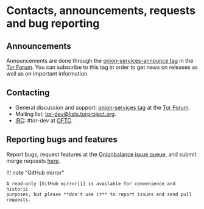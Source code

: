 # Contacts, announcements, requests and bug reporting

## Announcements

Announcements are done through the [onion-services-announce tag][] in the [Tor
Forum][]. You can subscribe to this tag in order to get news on releases
as well as on important information.

[onion-services-announce tag]: https://forum.torproject.org/tag/onion-services-announce

## Contacting

* General discussion and support: [onion-services tag][] at the [Tor Forum][].
* Mailing list: [tor-dev@lists.torproject.org][].
* [IRC][]: #tor-dev at [OFTC][].

[onion-services tag]: https://forum.torproject.org/tag/onion-services
[Tor Forum]: https://forum.torproject.org
[IRC]: https://en.wikipedia.org/wiki/Internet_Relay_Chat
[OFTC]: https://www.oftc.net/
[tor-dev@lists.torproject.org]: https://lists.torproject.org/mailman3/postorius/lists/tor-dev.lists.torproject.org/

## Reporting bugs and features

Report bugs, request features at the [Onionbalance issue queue][], and submit
merge requests [here][merge-requests].

[Onionbalance issue queue]: https://gitlab.torproject.org/tpo/onion-services/onionbalance/-/issues
[merge-requests]: https://gitlab.torproject.org/tpo/onion-services/onionbalance/-/merge_requests

!!! note "GitHub mirror"

    A read-only [GitHub mirror][] is available for convenience and historic
    purposes, but please **don't use it** to report issues and send pull
    requests.

[GitHub mirror]: https://github.com/torproject/onionbalance

